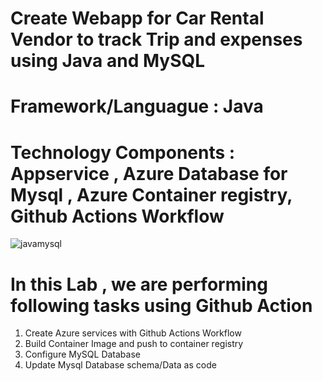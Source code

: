
# Create Webapp for Car Rental Vendor to track Trip and expenses using Java and MySQL

# Framework/Languague : Java 
# Technology Components : Appservice , Azure Database for Mysql , Azure Container registry, Github Actions Workflow

![javamysql](/images/javamysql.png)

# In this Lab , we are performing following tasks using Github Action

  1. Create Azure services with Github Actions Workflow
  2. Build Container Image and push to container registry
  3. Configure MySQL Database 
  4. Update Mysql Database schema/Data as code

